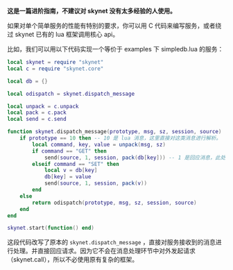 **这是一篇进阶指南，不建议对 skynet 没有太多经验的人使用。**

如果对单个简单服务的性能有特别的要求，你可以用 C 代码来编写服务，或者绕过 skynet 已有的 lua 框架调用核心 api。

比如，我们可以用以下代码实现一个等价于 examples 下 simpledb.lua 的服务：

```lua
local skynet = require "skynet"
local c = require "skynet.core"

local db = {}

local odispatch = skynet.dispatch_message

local unpack = c.unpack
local pack = c.pack
local send = c.send

function skynet.dispatch_message(prototype, msg, sz, session, source)
	if prototype == 10 then	-- 10 是 lua 消息，这里直接对这类消息进行解析。
		local command, key, value = unpack(msg, sz)
		if command == "GET" then
			send(source, 1, session, pack(db[key])) -- 1 是回应消息，此处相当于 skynet.ret 。
		elseif command == "SET" then
			local v = db[key]
			db[key] = value
			send(source, 1, session, pack(v))
		end
	else
		return odispatch(prototype, msg, sz, session, source)
	end
end

skynet.start(function() end)
```

这段代码改写了原本的 `skynet.dispatch_message` ，直接对服务接收到的消息进行处理。并直接回应请求。因为它不会在消息处理环节中对外发起请求（skynet.call），所以不必使用原有复杂的框架。
